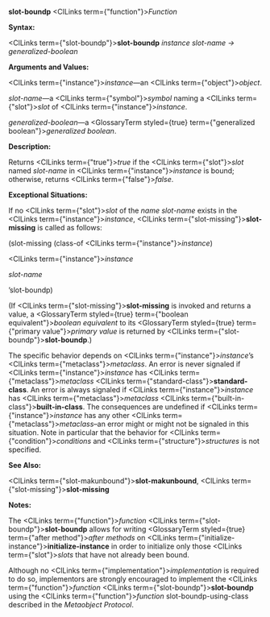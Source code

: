 **slot-boundp** <ClLinks  term={"function"}><i>Function</i></ClLinks> 



**Syntax:** 



<ClLinks  term={"slot-boundp"}><b>slot-boundp</b></ClLinks> *instance slot-name → generalized-boolean* 



**Arguments and Values:** 



<ClLinks  term={"instance"}><i>instance</i></ClLinks>—an <ClLinks  term={"object"}><i>object</i></ClLinks>. 



*slot-name*—a <ClLinks  term={"symbol"}><i>symbol</i></ClLinks> naming a <ClLinks  term={"slot"}><i>slot</i></ClLinks> of <ClLinks  term={"instance"}><i>instance</i></ClLinks>. 



*generalized-boolean*—a <GlossaryTerm styled={true} term={"generalized boolean"}><i>generalized boolean</i></GlossaryTerm>. 



**Description:** 



Returns <ClLinks  term={"true"}><i>true</i></ClLinks> if the <ClLinks  term={"slot"}><i>slot</i></ClLinks> named *slot-name* in <ClLinks  term={"instance"}><i>instance</i></ClLinks> is bound; otherwise, returns <ClLinks  term={"false"}><i>false</i></ClLinks>. 



**Exceptional Situations:** 



If no <ClLinks  term={"slot"}><i>slot</i></ClLinks> of the *name slot-name* exists in the <ClLinks  term={"instance"}><i>instance</i></ClLinks>, <ClLinks  term={"slot-missing"}><b>slot-missing</b></ClLinks> is called as follows: 



(slot-missing (class-of <ClLinks  term={"instance"}><i>instance</i></ClLinks>) 



<ClLinks  term={"instance"}><i>instance</i></ClLinks> 



*slot-name* 



’slot-boundp) 



(If <ClLinks  term={"slot-missing"}><b>slot-missing</b></ClLinks> is invoked and returns a value, a <GlossaryTerm styled={true} term={"boolean equivalent"}><i>boolean equivalent</i></GlossaryTerm> to its <GlossaryTerm styled={true} term={"primary value"}><i>primary value</i></GlossaryTerm> is returned by <ClLinks  term={"slot-boundp"}><b>slot-boundp</b></ClLinks>.) 







 



 



The specific behavior depends on <ClLinks  term={"instance"}><i>instance</i></ClLinks>’s <ClLinks  term={"metaclass"}><i>metaclass</i></ClLinks>. An error is never signaled if <ClLinks  term={"instance"}><i>instance</i></ClLinks> has <ClLinks  term={"metaclass"}><i>metaclass</i></ClLinks> <ClLinks  term={"standard-class"}><b>standard-class</b></ClLinks>. An error is always signaled if <ClLinks  term={"instance"}><i>instance</i></ClLinks> has <ClLinks  term={"metaclass"}><i>metaclass</i></ClLinks> <ClLinks  term={"built-in-class"}><b>built-in-class</b></ClLinks>. The consequences are undefined if <ClLinks  term={"instance"}><i>instance</i></ClLinks> has any other <ClLinks  term={"metaclass"}><i>metaclass</i></ClLinks>–an error might or might not be signaled in this situation. Note in particular that the behavior for <ClLinks  term={"condition"}><i>conditions</i></ClLinks> and <ClLinks  term={"structure"}><i>structures</i></ClLinks> is not specified. 



**See Also:** 



<ClLinks  term={"slot-makunbound"}><b>slot-makunbound</b></ClLinks>, <ClLinks  term={"slot-missing"}><b>slot-missing</b></ClLinks> 



**Notes:** 



The <ClLinks  term={"function"}><i>function</i></ClLinks> <ClLinks  term={"slot-boundp"}><b>slot-boundp</b></ClLinks> allows for writing <GlossaryTerm styled={true} term={"after method"}><i>after methods</i></GlossaryTerm> on <ClLinks  term={"initialize-instance"}><b>initialize-instance</b></ClLinks> in order to initialize only those <ClLinks  term={"slot"}><i>slots</i></ClLinks> that have not already been bound. 



Although no <ClLinks  term={"implementation"}><i>implementation</i></ClLinks> is required to do so, implementors are strongly encouraged to implement the <ClLinks  term={"function"}><i>function</i></ClLinks> <ClLinks  term={"slot-boundp"}><b>slot-boundp</b></ClLinks> using the <ClLinks  term={"function"}><i>function</i></ClLinks> slot-boundp-using-class described in the *Metaobject Protocol*. 



